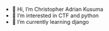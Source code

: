 - 👋 Hi, I’m Christopher Adrian Kusuma
- 👀 I’m interested in CTF and python
- 🌱 I’m currently learning django
